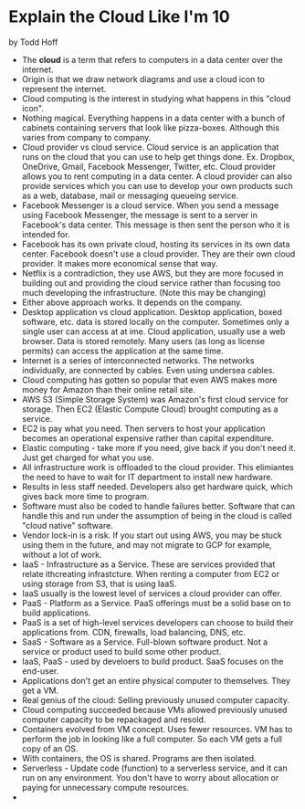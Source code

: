 # Explain the Cloud Like I'm 10

by Todd Hoff

* The **cloud** is a term that refers to computers in a data center over the internet.
* Origin is that we draw network diagrams and use a cloud icon to represent the internet.
* Cloud computing is the interest in studying what happens in this "cloud icon".
* Nothing magical. Everything happens in a data center with a bunch of cabinets containing servers that look like pizza-boxes. Although this varies from company to company.
* Cloud provider vs cloud service. Cloud service is an application that runs on the cloud that you can use to help get things done. Ex. Dropbox, OneDrive, Gmail, Facebook Messenger, Twitter, etc. Cloud provider allows you to rent computing in a data center. A cloud provider can also provide services which you can use to develop your own products such as a web, database, mail or messaging queueing service.
* Facebook Messenger is a cloud service. When you send a message using Facebook Messenger, the message is sent to a server in Facebook's data center. This message is then sent the person who it is intended for.
* Facebook has its own private cloud, hosting its services in its own data center. Facebook doesn't use a cloud provider. They are their own cloud provider. It makes more economical sense that way.
* Netflix is a contradiction, they use AWS, but they are more focused in building out and providing the cloud service rather than focusing too much developing the infrastructure. (Note this may be changing)
* Either above approach works. It depends on the company.
* Desktop application vs cloud application. Desktop application, boxed software, etc. data is stored locally on the computer. Sometimes only a single user can access at at ime. Cloud application, usually use a web browser. Data is stored remotely. Many users (as long as license permits) can access the application at the same time. 
* Internet is a series of interconnected networks. The networks individually, are connected by cables. Even using undersea cables.
* Cloud computing has gotten so popular that even AWS makes more money for Amazon than their online retail site.
* AWS S3 (Simple Storage System) was Amazon's first cloud service for storage. Then EC2 (Elastic Compute Cloud) brought computing as a service.
* EC2 is pay what you need. Then servers to host your application becomes an operational expensive rather than capital expenditure.
* Elastic computing - take more if you need, give back if you don't need it. Just get charged for what you use.
* All infrastructure work is offloaded to the cloud provider. This elimiantes the need to have to wait for IT department to install new hardware.
* Results in less staff needed. Developers also get hardware quick, which gives back more time to program.
* Software must also be coded to handle failures better. Software that can handle this and run under the assumption of being in the cloud is called "cloud native" software.
* Vendor lock-in is a risk. If you start out using AWS, you may be stuck using them in the future, and may not migrate to GCP for example, without a lot of work.
* IaaS - Infrastructure as a Service. These are services provided that relate ithcreating infrastcture. When renting a computer from EC2 or using storage from S3, that is using IaaS.
* IaaS usually is the lowest level of services a cloud provider can offer.
* PaaS - Platform as a Service. PaaS offerings must be a solid base on to build applications.
* PaaS is a set of high-level services developers can choose to build their applications from. CDN, firewalls, load balancing, DNS, etc.
* SaaS - Software as a Service. Full-blown software product. Not a service or product used to build some other product.
* IaaS, PaaS - used by develoers to build product. SaaS focuses on the end-user. 
* Applications don't get an entire physical computer to themselves. They get a VM.
* Real genius of the cloud: Selling previously unused computer capacity.
* Cloud computing succeeded because VMs allowed previously unused computer capacity to be repackaged and resold.
* Containers evolved from VM concept. Uses fewer resources. VM has to perform the job in looking like a full computer. So each VM gets a full copy of an OS. 
* With containers, the OS is shared. Programs are then isolated.
* Serverless - Update code (function) to a serverless service, and it can run on any environment. You don't have to worry about allocation or paying for unnecessary compute resources.
*
